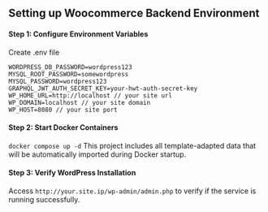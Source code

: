 

## Setting up Woocommerce Backend Environment
#### Step 1: Configure Environment Variables
Create .env file
```
WORDPRESS_DB_PASSWORD=wordpress123
MYSQL_ROOT_PASSWORD=somewordpress
MYSQL_PASSWORD=wordpress123
GRAPHQL_JWT_AUTH_SECRET_KEY=your-hwt-auth-secret-key
WP_HOME_URL=http://localhost // your site url
WP_DOMAIN=localhost // your site domain
WP_HOST=8080 // your site port
```

#### Step 2: Start Docker Containers
`docker compose up -d`
This project includes all template-adapted data that will be automatically imported during Docker startup.

#### Step 3: Verify WordPress Installation
Access `http://your.site.ip/wp-admin/admin.php` to verify if the service is running successfully.
